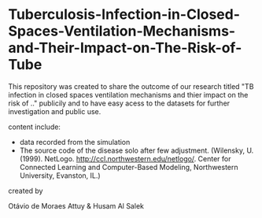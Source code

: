 # Tuberculosis-Infection-in-Closed-Spaces-Ventilation-Mechanisms-and-Their-Impact-on-The-Risk-of-Tube

This repository was created to share the outcome of our research titled "TB infection in closed spaces ventilation mechanisms and thier impact on the risk of .." publicily and to have easy acess to the datasets for further investigation and public use.


content include: 
 - data recorded from the simulation
 - The source code of the disease solo after few adjustment. (Wilensky, U. (1999). NetLogo. http://ccl.northwestern.edu/netlogo/. Center for Connected Learning and Computer-Based Modeling, Northwestern University, Evanston, IL.)


created by 

Otávio de Moraes Attuy & Husam Al Salek 


